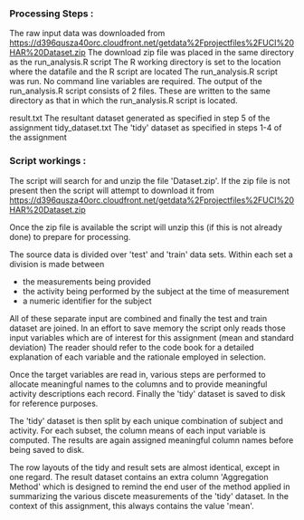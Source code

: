 ### Processing Steps :

The raw input data was downloaded from https://d396qusza40orc.cloudfront.net/getdata%2Fprojectfiles%2FUCI%20HAR%20Dataset.zip
The download zip file was placed in the same directory as the run_analysis.R script
The R working directory is set to the location where the datafile and the R script are located
The run_analysis.R script was run. No command line variables are required.
The output of the run_analysis.R script consists of 2 files. These are written to the same
directory as that in which the run_analysis.R script is located.

result.txt			The resultant dataset generated as specified in step 5 of the assignment
tidy_dataset.txt		The 'tidy' dataset as specified in steps 1-4 of the assignment



### Script workings :

The script will search for and unzip the file 'Dataset.zip'. If the zip file is not present
then the script will attempt to download it from https://d396qusza40orc.cloudfront.net/getdata%2Fprojectfiles%2FUCI%20HAR%20Dataset.zip

Once the zip file is available the script will unzip this (if this is not already done) to prepare for processing.

The source data is divided over 'test' and 'train' data sets. Within each set a division is made between

* the measurements being provided
* the activity being performed by the subject at the time of measurement 
* a numeric identifier for the subject

All of these separate input are combined and finally the test and train dataset are joined. In an effort to save memory
the script only reads those input variables which are of interest for this assignment (mean and standard deviation)
The reader should refer to the code book for a detailed explanation of each variable and the rationale employed in selection. 

Once the target variables are read in, various steps are performed to allocate meaningful names to the columns and to
provide meaningful activity descriptions each record. Finally the 'tidy' dataset is saved to disk for reference purposes.

The 'tidy' dataset is then split by each unique combination of subject and activity. 
For each subset, the column means of each input variable is computed. The results are again assigned meaningful
column names before being saved to disk.

The row layouts of the tidy and result sets are almost identical, except in one regard.
The result dataset contains an extra column 'Aggregation Method' which is designed to remind the
end user of the method applied in summarizing the various discete measurements of the 'tidy' dataset.
In the context of this assignment, this always contains the value 'mean'.

